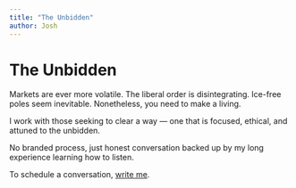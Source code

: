 ```yaml
---
title: "The Unbidden"
author: Josh
---
```


# The Unbidden

Markets are ever more volatile. The liberal order is disintegrating. Ice-free poles seem inevitable. Nonetheless, you need to make a living.

I work with those seeking to clear a way — one that is focused, ethical, and attuned to the unbidden.

No branded process, just honest conversation backed up by my long experience learning how to listen.

To schedule a conversation, [write me](mailto:josh@joshberson.net).
